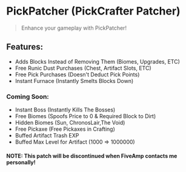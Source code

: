 # PickPatcher (PickCrafter Patcher)
> Enhance your gameplay with PickPatcher!

## Features:
* Adds Blocks Instead of Removing Them (Biomes, Upgrades, ETC)
* Free Runic Dust Purchases (Chest, Artifact Slots, ETC)
* Free Pick Purchases (Doesn't Deduct Pick Points)
* Instant Furnace (Instantly Smelts Blocks Down)



### Coming Soon:
* Instant Boss (Instantly Kills The Bosses)
* Free Biomes (Spoofs Price to 0 & Required Block to Dirt)
* Hidden Biomes (Sun, ChronosLair,The Void)
* Free Pickaxe (Free Pickaxes in Crafting)
* Buffed Artifact Trash EXP
* Buffed Max Level for Artifact (1000 => 1000000)

#### NOTE: This patch will be discontinued when FiveAmp contacts me personally!
